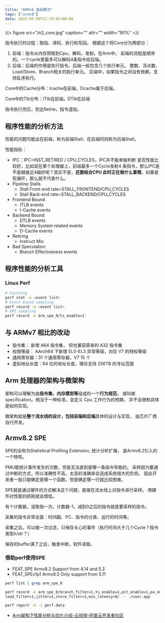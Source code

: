 ```yaml
---
title: "ARMv8 基础概念"
tags: ["armv8"]
date: 2023-05-09T21:19:01+08:00
---
```



{{< figure src="/n2_core.jpg" caption="" attr="" width="90%" >}}

指令执行的过程：取指、译码、执行和写回。
根据这个将Core分为两部分：
1. 前端：指令从内存预取到Cpu，解码，发射。在Arm中，
   前端的流程是顺序的。一个cycle里最多可以解码4条指令给后端。
2. 后端：后端的作用是执行指令。后端一般包含几个执行单元，
   整数、浮点数、Load/Store、Branch相关的执行单元。
   后端中，如果指令之间没有依赖，支持乱序执行。
   
Core中的Cache分布：Icache在前端，Dcache属于后端。

Core中的Tlb分布：ITlb在前端，DTlb在后端

指令执行完后，到达Retire，指令退役。


## 程序性能的分析方法

性能的问题可能出在前端，称为前端Stall，在后端时则称为后端Stall。

性能指标：
- IPC：IPC=INST_RETIRED / CPU_CYCLES，IPC并不能单独判断
  是否性能比较好，比如说在某个处理器上，前端最多一个Cycle发射4
  条指令，那么IPC是不是越接近4越好呢？其实不是，**还要结合CPU
  此时正在做什么事情**，如果是死循环，那么就不代表什么。
- Pipeline Stalls
  - Stall Front-end rate=STALL_FRONTEND/CPU_CYCLES
  - Stall Back-end rate=STALL_BACKEND/CPU_CYCLES
- Frontend Bound
  - ITLB events
  - I-Cache events
- Backend Bound
  - DTLB events
  - Memory System related events
  - D-Cache events
- Retiring
  - Instruct Mix
- Bad Speculation
  - Branch Effectiveness events

## 程序性能的分析工具

### Linux Perf

```sh
# Counting
perf stat -e <event list>
# Event based sampling
perf record -e <event list>
# SPE sampling
perf record -e árm_spe_0/ts_enable=1'
```



## 与 ARMv7 相比的改动

- 指令集： 新增 A64 指令集， 但也兼容原来的 A32 指令集
- 权限等级： AArch64 下新增 EL0-EL3 异常等级，对应 V7 的特权等级
- 通用寄存器：31 个通用寄存器，V7 15 个
- 虚拟地址长度：64 位的地址长度，理论支持 256TB 的寻址范围

## Arm 处理器的架构与微架构

架构可以理解为由**指令集、内存模型等**组成的一个**行为规范**，
或叫做 specification。相当于一种标准，会定义 Cpu 工作行为的预期，
并不会限制具体是如何实现。

微架构就是**整个流水线的设计，包括前端和后端**具体的设计与实现，
由芯片厂商自行开发。


## Armv8.2 SPE

SPE的全称为Statistical Profiling Extension, 统计分析扩展，
是Armv8.2引入的一个特性。

PMU能统计事件发生的次数，但是无法直到是哪一条指令导致的。
采样因为要通过中断的方式，所以准确性不高，太高的准确率会造成系统很大的负担。
因此开发者一般只能确定是哪一个函数，但是确定哪一行就比较困难。

SPE就是通过硬件的方式解决这个问题，直接在流水线上对指令进行采样。
用硬件对性能的损耗就会很低。

有个计数器，没取指一次，计数器-1，减到0之后的指令就是要采样的指令。

采集的指令非常全面：时间戳、PC、指令的分类、运行的时间等。

采集之后，可以做一次过滤，只保存关心的事件（执行时间大于几个Cycle？指令类型lr/str？）

保存的buffer满了之后，触发中断，软件读取。


### 借助perf使用SPE

- FEAT_SPE   Armv8.2  Support from 4.14 and 5.3
- FEAT_SPEv1p1 Armv8.5 Only support from 5.11

```sh
perf list | grep arm_spe_0

perf record -e arm_spe_0/branch_filter=1,ts_enable=1,pct_enable=1,pa_enable=1,\
load_filter=1,jitter=1,store_filter=1,min_latency=0/ -- ./user.app

perf report -D -i perf.data
```





- [Arm架构下性能分析与优化介绍-云视频-阿里云开发者社区](https://developer.aliyun.com/live/252287?spm=a2c6h.28322828.J_3909373260.17.88865488AzlJRR)
